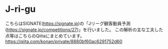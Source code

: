 # J-ri-gu

こちらはSIGNATE(https://signate.jp)の「Jリーグ観客動員予測(https://signate.jp/competitions/27)」を行いました。
この解析の主な工夫した点等はこちらのQiitaにまとめています。
https://qiita.com/konan/private/8880bf60ac6291752d60
